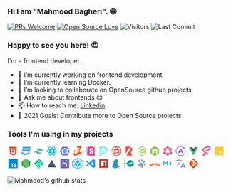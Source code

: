 ### Hi I am "Mahmood Bagheri". 😁

[![PRs Welcome](https://img.shields.io/badge/PRs-welcome-brightgreen.svg?style=flat&logo=github)](https://github.com/createdbymahmood)
[![Open Source Love](https://badges.frapsoft.com/os/v2/open-source.svg?v=103)](https://github.com/createdbymahmood)
<img alt="Visitors" src="https://komarev.com/ghpvc/?username=createdbymahmood&style=flat&labelColor=black&logo=github&label=PROFILE+VIEWS&color=29bf12"/>
<img alt="Last Commit" src="https://img.shields.io/github/last-commit/createdbymahmood/createdbymahmood?logo=markdown&label=LAST+UPDATE&color=29bf12&style=flat">

### Happy to see you here! 😍 
I'm a frontend developer.
<br />


- 🔭 I’m currently working on frontend development.<br />
- 🌱 I’m currently learning Docker.<br />
- 👯 I’m looking to collaborate on OpenSource github projects<br />
- 💬 Ask me about frontends 😋<br />
- 📫 How to reach me: [Linkedin](https://www.linkedin.com/in/mahmudbagheri/)<br />
- 🥅 2021 Goals: Contribute more to Open Source projects<br />

### Tools I'm using in my projects

<p align="left">
<img src="https://github.com/PKief/vscode-material-icon-theme/blob/master/icons/html.svg" alt="html" width="25" height="25" />
<img src="https://github.com/PKief/vscode-material-icon-theme/blob/master/icons/css.svg" alt="css" width="25" height="25" />
<img src="https://github.com/PKief/vscode-material-icon-theme/blob/master/icons/tailwindcss.svg" alt="tailwindcss" width="25" height="25" />
<img src="https://github.com/PKief/vscode-material-icon-theme/blob/master/icons/react.svg" alt="react" width="25" height="25" />
<img src="https://github.com/PKief/vscode-material-icon-theme/blob/master/icons/eslint.svg" alt="eslint" width="25" height="25" />
<img src="https://github.com/PKief/vscode-material-icon-theme/blob/master/icons/jest.svg" alt="jest" width="25" height="25" />
<img src="https://github.com/PKief/vscode-material-icon-theme/blob/master/icons/storybook.svg" alt="storybook" width="25" height="25" />
<img src="https://github.com/PKief/vscode-material-icon-theme/blob/master/icons/prettier.svg" alt="prettier" width="25" height="25" />
<img src="https://github.com/PKief/vscode-material-icon-theme/blob/master/icons/postcss.svg" alt="postcss" width="25" height="25" />
<img src="https://github.com/PKief/vscode-material-icon-theme/blob/master/icons/rollup.svg" alt="rollup" width="25" height="25" />
<img src="https://github.com/PKief/vscode-material-icon-theme/blob/master/icons/nodejs.svg" alt="node-js" width="25" height="25" />
<img src="https://github.com/PKief/vscode-material-icon-theme/blob/master/icons/nodemon.svg" alt="nodemon" width="25" height="25" />
<img src="https://github.com/PKief/vscode-material-icon-theme/blob/master/icons/graphql.svg" alt="graphql" width="25" height="25" />
<img src="https://github.com/PKief/vscode-material-icon-theme/blob/master/icons/apollo.svg" alt="apollo" width="25" height="25" />
<img src="https://github.com/PKief/vscode-material-icon-theme/blob/master/icons/vue.svg" alt="vue-js" width="25" height="25" />
<img src="https://github.com/PKief/vscode-material-icon-theme/blob/master/icons/sass.svg" alt="sass" width="25" height="25" />
<img src="https://github.com/PKief/vscode-material-icon-theme/blob/master/icons/javascript.svg" alt="javascript" width="25" height="25" />
<img src="https://github.com/PKief/vscode-material-icon-theme/blob/master/icons/typescript.svg" alt="typescript" width="25" height="25" />
<img src="https://github.com/PKief/vscode-material-icon-theme/blob/master/icons/nodejs_alt.svg" alt="nodejs" width="25" height="25" />
<img src="https://github.com/PKief/vscode-material-icon-theme/blob/master/icons/netlify.svg" alt="netlify" width="25" height="25" />
<img src="https://github.com/PKief/vscode-material-icon-theme/blob/master/icons/vercel_light.svg" alt="netlify" width="25" height="25" />
<img src="https://github.com/PKief/vscode-material-icon-theme/blob/master/icons/heroku.svg" alt="heroku" width="25" height="25" />
<img src="https://github.com/PKief/vscode-material-icon-theme/blob/master/icons/webpack.svg" alt="webpack" width="25" height="25" />
<img src="https://github.com/PKief/vscode-material-icon-theme/blob/master/icons/vscode.svg" alt="vscode" width="25" height="25" />
<img src="https://github.com/PKief/vscode-material-icon-theme/blob/master/icons/npm.svg" alt="npm" width="25" height="25" />
<img src="https://github.com/PKief/vscode-material-icon-theme/blob/master/icons/yarn.svg" alt="heroku" width="25" height="25" />
<img src="https://github.com/PKief/vscode-material-icon-theme/blob/master/icons/commitlint.svg" alt="commitlint" width="25" height="25" />
<img src="https://github.com/PKief/vscode-material-icon-theme/blob/master/icons/husky.svg" alt="husky" width="25" height="25" />
<img src="https://github.com/PKief/vscode-material-icon-theme/blob/master/icons/handlebars.svg" alt="handlebars" width="25" height="25" />
<img src="https://github.com/PKief/vscode-material-icon-theme/blob/master/icons/markdown.svg" alt="markdown" width="25" height="25" />
<img src="https://github.com/PKief/vscode-material-icon-theme/blob/master/icons/i18n.svg" alt="i18n" width="25" height="25" />
<img src="https://github.com/PKief/vscode-material-icon-theme/blob/master/icons/git.svg" alt="github" width="25" height="25" />
</p>

![Mahmood's github stats](https://github-readme-stats.vercel.app/api?username=createdbymahmood&show_icons=true)
